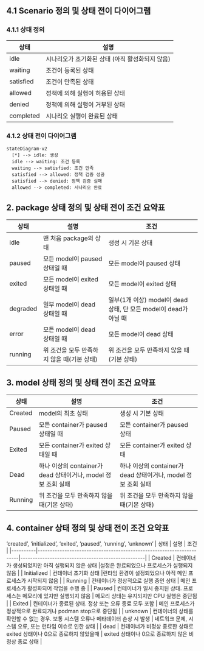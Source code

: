 ## 4.1 Scenario 정의 및 상태 전이 다이어그램
### 4.1.1 상태 정의
| 상태 | 설명 |
|------|------|
| idle | 시나리오가 초기화된 상태 (아직 활성화되지 않음) |
| waiting | 조건이 등록된 상태 |
| satisfied | 조건이 만족된 상태 |
| allowed | 정책에 의해 실행이 허용된 상태 |
| denied | 정책에 의해 실행이 거부된 상태 |
| completed | 시나리오 실행이 완료된 상태 |

### 4.1.2 상태 전이 다이어그램
```mermaid
stateDiagram-v2
  [*] --> idle: 생성
  idle --> waiting: 조건 등록
  waiting --> satisfied: 조건 만족
  satisfied --> allowed: 정책 검증 성공
  satisfied --> denied: 정책 검증 실패
  allowed --> completed: 시나리오 완료
```

## 2. package 상태 정의 및 상태 전이 조건 요약표
| 상태      | 설명 | 조건 |
|-----------|------|---------------------------------------------------|
| idle      | 맨 처음 package의 상태 | 생성 시 기본 상태 |
| paused    | 모든 model이 paused 상태일 때 | 모든 model이 paused 상태 |
| exited    | 모든 model이 exited 상태일 때 | 모든 model이 exited 상태 |
| degraded  | 일부 model이 dead 상태일 때 | 일부(1개 이상) model이 dead 상태, 단 모든 model이 dead가 아닐 때 |
| error     | 모든 model이 dead 상태일 때 | 모든 model이 dead 상태 |
| running   | 위 조건을 모두 만족하지 않을 때(기본 상태) | 위 조건을 모두 만족하지 않을 때(기본 상태) |

## 3. model 상태 정의 및 상태 전이 조건 요약표
| 상태      | 설명 | 조건 |
|-----------|------|---------------------------------------------------|
| Created   | model의 최초 상태 | 생성 시 기본 상태 |
| Paused    | 모든 container가 paused 상태일 때 | 모든 container가 paused 상태 |
| Exited    | 모든 container가 exited 상태일 때 | 모든 container가 exited 상태 |
| Dead      | 하나 이상의 container가 dead 상태이거나, model 정보 조회 실패 | 하나 이상의 container가 dead 상태이거나, model 정보 조회 실패 |
| Running   | 위 조건을 모두 만족하지 않을 때(기본 상태) | 위 조건을 모두 만족하지 않을 때(기본 상태) |

## 4. container 상태 정의 및 상태 전이 조건 요약표
‘created’, ‘initialized’, ‘exited’, ‘paused’, ‘running’, ‘unknown’
| 상태     | 설명                                                                 | 조건 |
|----------|----------------------------------------------------------------------|---------------------------------------------------|
| Created  | 컨테이너가 생성되었지만 아직 실행되지 않은 상태 |설정은 완료되었으나 프로세스가 실행되지 않음 |
| Initialized  | 컨테이너 초기화 상태 |런타임 환경이 설정되었으나 아직 메인 프로세스가 시작되지 않음 |
| Running  | 컨테이너가 정상적으로 실행 중인 상태               | 메인 프로세스가 활성화되어 작업을 수행 중 |
| Paused  | 컨테이너가 일시 중지된 상태. 프로세스는 메모리에 있지만 실행되지 않음        | 메모리 상태는 유지되지만 CPU 실행은 중단됨 |
| Exited   | 컨테이너가 종료된 상태. 정상 또는 오류 종료 모두 포함                          | 메인 프로세스가 정상적으로 완료되거나 podman stop으로 중단됨 |
| unknown  | 컨테이너의 상태를 확인할 수 없는 경우. 보통 시스템 오류나 메타데이터 손상 시 발생 | 네트워크 문제, 시스템 오류, 또는 런타임 이슈로 인한 상태 | 
| dead     | 컨테이너가 비정상 종료한 상태로 exited 상태이나 0으로 종료하지 않았을때 | exited 상태이나 0으로 종료하지 않은 비정상 종료 상태 | 
